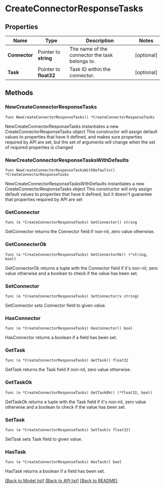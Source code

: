 # CreateConnectorResponseTasks

## Properties

Name | Type | Description | Notes
------------ | ------------- | ------------- | -------------
**Connector** | Pointer to **string** | The name of the connector the task belongs to. | [optional] 
**Task** | Pointer to **float32** | Task ID within the connector. | [optional] 

## Methods

### NewCreateConnectorResponseTasks

`func NewCreateConnectorResponseTasks() *CreateConnectorResponseTasks`

NewCreateConnectorResponseTasks instantiates a new CreateConnectorResponseTasks object
This constructor will assign default values to properties that have it defined,
and makes sure properties required by API are set, but the set of arguments
will change when the set of required properties is changed

### NewCreateConnectorResponseTasksWithDefaults

`func NewCreateConnectorResponseTasksWithDefaults() *CreateConnectorResponseTasks`

NewCreateConnectorResponseTasksWithDefaults instantiates a new CreateConnectorResponseTasks object
This constructor will only assign default values to properties that have it defined,
but it doesn't guarantee that properties required by API are set

### GetConnector

`func (o *CreateConnectorResponseTasks) GetConnector() string`

GetConnector returns the Connector field if non-nil, zero value otherwise.

### GetConnectorOk

`func (o *CreateConnectorResponseTasks) GetConnectorOk() (*string, bool)`

GetConnectorOk returns a tuple with the Connector field if it's non-nil, zero value otherwise
and a boolean to check if the value has been set.

### SetConnector

`func (o *CreateConnectorResponseTasks) SetConnector(v string)`

SetConnector sets Connector field to given value.

### HasConnector

`func (o *CreateConnectorResponseTasks) HasConnector() bool`

HasConnector returns a boolean if a field has been set.

### GetTask

`func (o *CreateConnectorResponseTasks) GetTask() float32`

GetTask returns the Task field if non-nil, zero value otherwise.

### GetTaskOk

`func (o *CreateConnectorResponseTasks) GetTaskOk() (*float32, bool)`

GetTaskOk returns a tuple with the Task field if it's non-nil, zero value otherwise
and a boolean to check if the value has been set.

### SetTask

`func (o *CreateConnectorResponseTasks) SetTask(v float32)`

SetTask sets Task field to given value.

### HasTask

`func (o *CreateConnectorResponseTasks) HasTask() bool`

HasTask returns a boolean if a field has been set.


[[Back to Model list]](../README.md#documentation-for-models) [[Back to API list]](../README.md#documentation-for-api-endpoints) [[Back to README]](../README.md)


